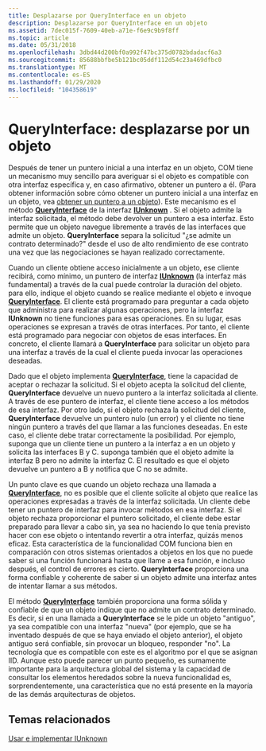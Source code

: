 ```yaml
---
title: Desplazarse por QueryInterface en un objeto
description: Desplazarse por QueryInterface en un objeto
ms.assetid: 7dec015f-7609-40eb-a71e-f6e9c9b9f8ff
ms.topic: article
ms.date: 05/31/2018
ms.openlocfilehash: 3dbd44d200bf0a992f47bc375d0782bdadacf6a3
ms.sourcegitcommit: 85688bbfbe5b121bc05ddf112d54c23a469dfbc0
ms.translationtype: MT
ms.contentlocale: es-ES
ms.lasthandoff: 01/29/2020
ms.locfileid: "104358619"
---
```

# <a name="queryinterface-navigating-in-an-object"></a>QueryInterface: desplazarse por un objeto

Después de tener un puntero inicial a una interfaz en un objeto, COM tiene un mecanismo muy sencillo para averiguar si el objeto es compatible con otra interfaz específica y, en caso afirmativo, obtener un puntero a él. (Para obtener información sobre cómo obtener un puntero inicial a una interfaz en un objeto, vea [obtener un puntero a un objeto](getting-a-pointer-to-an-object.md)). Este mecanismo es el método [**QueryInterface**](/windows/desktop/api/Unknwn/nf-unknwn-iunknown-queryinterface(q)) de la interfaz [**IUnknown**](/windows/desktop/api/Unknwn/nn-unknwn-iunknown) . Si el objeto admite la interfaz solicitada, el método debe devolver un puntero a esa interfaz. Esto permite que un objeto navegue libremente a través de las interfaces que admite un objeto. **QueryInterface** separa la solicitud "¿se admite un contrato determinado?" desde el uso de alto rendimiento de ese contrato una vez que las negociaciones se hayan realizado correctamente.

Cuando un cliente obtiene acceso inicialmente a un objeto, ese cliente recibirá, como mínimo, un puntero de interfaz [**IUnknown**](/windows/desktop/api/Unknwn/nn-unknwn-iunknown) (la interfaz más fundamental) a través de la cual puede controlar la duración del objeto. para ello, indique el objeto cuando se realice mediante el objeto e invoque [**QueryInterface**](/windows/desktop/api/Unknwn/nf-unknwn-iunknown-queryinterface(q)). El cliente está programado para preguntar a cada objeto que administra para realizar algunas operaciones, pero la interfaz **IUnknown** no tiene funciones para esas operaciones. En su lugar, esas operaciones se expresan a través de otras interfaces. Por tanto, el cliente está programado para negociar con objetos de esas interfaces. En concreto, el cliente llamará a **QueryInterface** para solicitar un objeto para una interfaz a través de la cual el cliente pueda invocar las operaciones deseadas.

Dado que el objeto implementa [**QueryInterface**](/windows/desktop/api/Unknwn/nf-unknwn-iunknown-queryinterface(q)), tiene la capacidad de aceptar o rechazar la solicitud. Si el objeto acepta la solicitud del cliente, **QueryInterface** devuelve un nuevo puntero a la interfaz solicitada al cliente. A través de ese puntero de interfaz, el cliente tiene acceso a los métodos de esa interfaz. Por otro lado, si el objeto rechaza la solicitud del cliente, **QueryInterface** devuelve un puntero nulo (un error) y el cliente no tiene ningún puntero a través del que llamar a las funciones deseadas. En este caso, el cliente debe tratar correctamente la posibilidad. Por ejemplo, suponga que un cliente tiene un puntero a la interfaz a en un objeto y solicita las interfaces B y C. suponga también que el objeto admite la interfaz B pero no admite la interfaz C. El resultado es que el objeto devuelve un puntero a B y notifica que C no se admite.

Un punto clave es que cuando un objeto rechaza una llamada a [**QueryInterface**](/windows/desktop/api/Unknwn/nf-unknwn-iunknown-queryinterface(q)), no es posible que el cliente solicite al objeto que realice las operaciones expresadas a través de la interfaz solicitada. Un cliente debe tener un puntero de interfaz para invocar métodos en esa interfaz. Si el objeto rechaza proporcionar el puntero solicitado, el cliente debe estar preparado para llevar a cabo sin, ya sea no haciendo lo que tenía previsto hacer con ese objeto o intentando revertir a otra interfaz, quizás menos eficaz. Esta característica de la funcionalidad COM funciona bien en comparación con otros sistemas orientados a objetos en los que no puede saber si una función funcionará hasta que llame a esa función, e incluso después, el control de errores es cierto. **QueryInterface** proporciona una forma confiable y coherente de saber si un objeto admite una interfaz antes de intentar llamar a sus métodos.

El método [**QueryInterface**](/windows/desktop/api/Unknwn/nf-unknwn-iunknown-queryinterface(q)) también proporciona una forma sólida y confiable de que un objeto indique que no admite un contrato determinado. Es decir, si en una llamada a **QueryInterface** se le pide un objeto "antiguo", ya sea compatible con una interfaz "nueva" (por ejemplo, que se ha inventado después de que se haya enviado el objeto anterior), el objeto antiguo será confiable, sin provocar un bloqueo, responder "no". La tecnología que es compatible con este es el algoritmo por el que se asignan IID. Aunque esto puede parecer un punto pequeño, es sumamente importante para la arquitectura global del sistema y la capacidad de consultar los elementos heredados sobre la nueva funcionalidad es, sorprendentemente, una característica que no está presente en la mayoría de las demás arquitecturas de objetos.

## <a name="related-topics"></a>Temas relacionados

<dl> <dt>

[Usar e implementar IUnknown](using-and-implementing-iunknown.md)
</dt> </dl>

 

 




